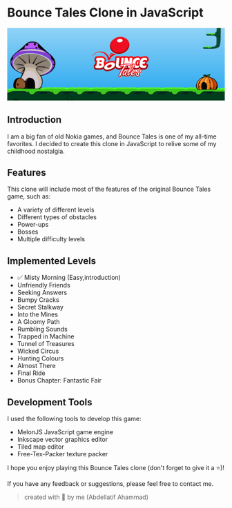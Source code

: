 # Bounce Tales Clone in JavaScript


![](./docs/header.png)


## Introduction

I am a big fan of old Nokia games, and Bounce Tales is one of my all-time favorites. I decided to create this clone in JavaScript to relive some of my childhood nostalgia.

## Features


This clone will include most of the features of the original Bounce Tales game, such as:

- A variety of different levels
- Different types of obstacles
- Power-ups
- Bosses
- Multiple difficulty levels

## Implemented Levels

- ✅ Misty Morning (Easy,introduction)
- Unfriendly Friends
- Seeking Answers
- Bumpy Cracks
- Secret Stalkway
- Into the Mines
- A Gloomy Path
- Rumbling Sounds
- Trapped in Machine
- Tunnel of Treasures
- Wicked Circus
- Hunting Colours
- Almost There
- Final Ride
- Bonus Chapter: Fantastic Fair


## Development Tools

I used the following tools to develop this game:

- MelonJS JavaScript game engine
- Inkscape vector graphics editor
- Tiled map editor
- Free-Tex-Packer texture packer


I hope you enjoy playing this Bounce Tales clone (don't forget to give it a ⭐)! 

If you have any feedback or suggestions, please feel free to contact me.


> created with 💓 by me (Abdellatif Ahammad)